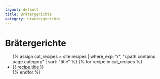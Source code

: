 ```yaml
---
layout: default
title: Brätergerichte
category: braetergerichte
---
```

<h1>Brätergerichte</h1>
<ul>
  {% assign cat_recipes = site.recipes | where_exp: "r", "r.path contains page.category" | sort: "title" %}
  {% for recipe in cat_recipes %}
    <li><a href="{{ recipe.url | relative_url }}">{{ recipe.title }}</a></li>
  {% endfor %}
</ul>
